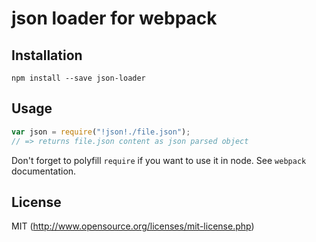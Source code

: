 # json loader for webpack

## Installation

`npm install --save json-loader`

## Usage

``` javascript
var json = require("!json!./file.json");
// => returns file.json content as json parsed object
```

Don't forget to polyfill `require` if you want to use it in node.
See `webpack` documentation.

## License

MIT (http://www.opensource.org/licenses/mit-license.php)
